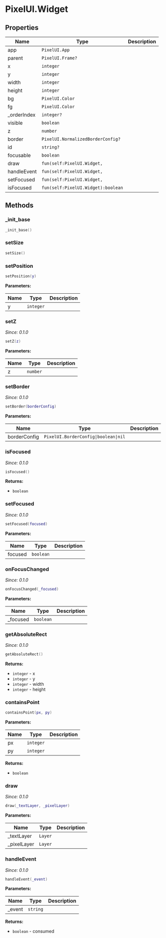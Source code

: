 # PixelUI.Widget

## Properties

| Name | Type | Description |
|------|------|-------------|
| app | `PixelUI.App` |  |
| parent | `PixelUI.Frame?` |  |
| x | `integer` |  |
| y | `integer` |  |
| width | `integer` |  |
| height | `integer` |  |
| bg | `PixelUI.Color` |  |
| fg | `PixelUI.Color` |  |
| _orderIndex | `integer?` |  |
| visible | `boolean` |  |
| z | `number` |  |
| border | `PixelUI.NormalizedBorderConfig?` |  |
| id | `string?` |  |
| focusable | `boolean` |  |
| draw | `fun(self:PixelUI.Widget,` |  |
| handleEvent | `fun(self:PixelUI.Widget,` |  |
| setFocused | `fun(self:PixelUI.Widget,` |  |
| isFocused | `fun(self:PixelUI.Widget):boolean` |  |

## Methods

### _init_base

```lua
_init_base()
```

### setSize

```lua
setSize()
```

### setPosition

```lua
setPosition(y)
```

**Parameters:**

| Name | Type | Description |
|------|------|-------------|
| y | `integer` |  |

### setZ

*Since: 0.1.0*

```lua
setZ(z)
```

**Parameters:**

| Name | Type | Description |
|------|------|-------------|
| z | `number` |  |

### setBorder

*Since: 0.1.0*

```lua
setBorder(borderConfig)
```

**Parameters:**

| Name | Type | Description |
|------|------|-------------|
| borderConfig | `PixelUI.BorderConfig\|boolean\|nil` |  |

### isFocused

*Since: 0.1.0*

```lua
isFocused()
```

**Returns:**

- `boolean`

### setFocused

*Since: 0.1.0*

```lua
setFocused(focused)
```

**Parameters:**

| Name | Type | Description |
|------|------|-------------|
| focused | `boolean` |  |

### onFocusChanged

*Since: 0.1.0*

```lua
onFocusChanged(_focused)
```

**Parameters:**

| Name | Type | Description |
|------|------|-------------|
| _focused | `boolean` |  |

### getAbsoluteRect

*Since: 0.1.0*

```lua
getAbsoluteRect()
```

**Returns:**

- `integer` - x
- `integer` - y
- `integer` - width
- `integer` - height

### containsPoint

```lua
containsPoint(px, py)
```

**Parameters:**

| Name | Type | Description |
|------|------|-------------|
| px | `integer` |  |
| py | `integer` |  |

**Returns:**

- `boolean`

### draw

*Since: 0.1.0*

```lua
draw(_textLayer, _pixelLayer)
```

**Parameters:**

| Name | Type | Description |
|------|------|-------------|
| _textLayer | `Layer` |  |
| _pixelLayer | `Layer` |  |

### handleEvent

*Since: 0.1.0*

```lua
handleEvent(_event)
```

**Parameters:**

| Name | Type | Description |
|------|------|-------------|
| _event | `string` |  |

**Returns:**

- `boolean` - consumed

